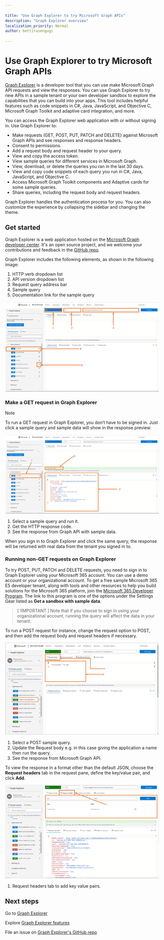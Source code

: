 ```yaml
---

title: "Use Graph Explorer to try Microsoft Graph APIs"
description: "Graph Explorer overview"
localization_priority: Normal
author: bettirosengugi

---
```


# Use Graph Explorer to try Microsoft Graph APIs

[Graph Explorer](https://developer.microsoft.com/graph/graph-explorer/) is a developer tool that you can use make Microsoft Graph API requests and view the responses. You can use Graph Explorer to try new APIs in a sample tenant or your own developer sandbox to explore the capabilities that you can build into your apps. This tool includes helpful features such as code snippets in C#, Java, JavaScript, and Objective C, Microsoft Graph Toolkit and adaptive card integration, and more.

You can access the Graph Explorer web application with or without signing in. Use Graph Explorer to:

- Make requests (GET, POST, PUT, PATCH and DELETE) against Microsoft Graph APIs and see responses and response headers.
- Consent to permissions.
- Add a request body and request header to your query.
- View and copy the access token.
- View sample queries for different services in Microsoft Graph.
- View, download, or delete the queries you ran in the last 30 days.
- View and copy code snippets of each query you run in C#, Java, JavaScript, and Objective C.
- Access Microsoft Graph Toolkit components and Adaptive cards for some sample queries.
- Share queries, including the request body and request headers.

Graph Explorer handles the authentication process for you. You can also customize the experience by collapsing the sidebar and changing the theme.

## Get started

Graph Explorer is a web application hosted on the [Microsoft Graph developer center](https://developer.microsoft.com/en-us/graph/graph-explorer). It's an open source project,  and we welcome your contributions and feedback in the [GitHub repo](https://github.com/microsoftgraph/microsoft-graph-explorer-v4).

Graph Explorer includes the following elements, as shown in the following image:

1. HTTP verb dropdown list
2. API version dropdown list
3. Request query address bar
4. Sample query
5. Documentation link for the sample query

![Screenshot of the Graph Explorer user interface](./images/getting-started.png)

### Make a GET request in Graph Explorer

>[!NOTE]
> To run a GET request in Graph Explorer, you don’t have to be signed in. Just click a sample query and sample data will show in the response preview. 

![making-a-get-request-in-graph-explorer](./images/making-a-get-request.png)

1. Select a sample query and run it.
2. Get the HTTP response code.
3. See the response from Graph API with sample data.

When you sign in to Graph Explorer and click the same query, the response will be returned with real data from the tenant you signed in to.

### Running non-GET requests on Graph Explorer

To try POST, PUT, PATCH and DELETE requests, you need to sign in to Graph Explorer using your Microsoft 365 account. You can use a demo account or your organizational account. To get a free sample Microsoft 365 E5 developer tenant, along with tools and other resources to help you build solutions for the Microsoft 365 platform, join the [Microsoft 365 Developer Program](https://developer.microsoft.com/en-US/microsoft-365/dev-program). The link to this program is one of the options under the Settings Gear listed as **Get a sandbox with sample data**.


>[ !IMPORTANT ] Note that if you choose to sign in using your organizational account, running the query will affect the data in your tenant.

To run a POST request for instance, change the request option to POST, and then add the request body and request headers if necessary.

![how-to-make-a-non-get-request](./images/making-a-non-get-request.png)

1. Select a POST sample query.
2. Update the Request body e.g. in this case giving the application a name then run the query.
3. See the response from Microsoft Graph API.

To view the response in a format other than the default JSON, choose the **Request headers** tab in the request pane, define the key/value pair, and click **Add**.

![modifying-or-updating-the-request-header](./images/request-header.png)

1. Request headers tab to add key value pairs.






## Next steps

Go to [Graph Explorer](https://developer.microsoft.com/graph/graph-explorer/)

Explore [Graph Explorer features](./graph-explorer-features.md)

File an issue on [Graph Explorer's GitHub repo](https://github.com/microsoftgraph/microsoft-graph-explorer-v4/issues/new/choose)
